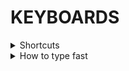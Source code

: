 # KEYBOARDS



<details>

<summary>Shortcuts</summary>



</details>

<details>

<summary>How to type fast</summary>

## how to type fast on the keyboard?

1. fast delete the last word? win : ctrl+backspace mac: alt + backspace
2. use typing vocabulary websites

[https://www.typing.com/student/login#r:/student/lessons](https://www.typing.com/student/login#r:/student/lessons)

[https://10fastfingers.com/typing-test/english/](https://10fastfingers.com/typing-test/english/)

keybr

3\. use the arrow keys

windows: ctl(alt)+arrow left or right (mac)\


1. Level1- Rectify your finger gesture

[https://www.typing.com](https://www.typing.com)

1. Level2- start speed up

[https://www.typing.com](https://www.typing.com)

1. Level3-level up - strongly recommend when you can arrive at 60wpm

[https://monkeytype.com/](https://monkeytype.com/)

Eye movement when you type---- use ctrl+backspace to delete the wrong word

[https://typetest.io/](https://typetest.io/)

</details>







